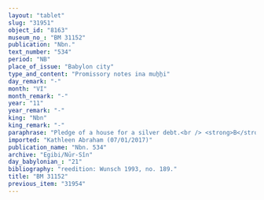 ```yaml
---
layout: "tablet"
slug: "31951"
object_id: "8163"
museum_no_: "BM 31152"
publication: "Nbn."
text_number: "534"
period: "NB"
place_of_issue: "Babylon city"
type_and_content: "Promissory notes ina muẖẖi"
day_remark: "-"
month: "VI"
month_remark: "-"
year: "11"
year_remark: "-"
king: "Nbn"
king_remark: "-"
paraphrase: "Pledge of a house for a silver debt.<br /> <strong>B</strong> owes 2 minas of silver to <strong>A</strong>. The payment is secured by the pledge of the debtor&#39;s house located at the procession-road called &quot;thoroughfare of Nergal-of-Joy&quot; (<em>mūtaq Nergal &scaron;a had&ecirc;</em>). No other creditor shall exercise any rights over the pledged house until the creditor has received the full repayment. The (indebted) silver was paid to <strong>C</strong> (<strong>A</strong>&#39;s brother-in-law) and <strong>D</strong>. Names of 5 witnesses and the scribe: Marduk-erība/Iqī&scaron;āya//S&icirc;n-karābi-i&scaron;me.<br /> <br /> <strong>A</strong> = Iddin-Marduk/Iqī&scaron;āya//Nūr-S&icirc;n; <strong>B</strong> = Nādinu/Arad-Gula//Lultammar-Adad; <strong>C</strong> = L&acirc;bā&scaron;i (=Bēl-u&scaron;allim)/Zēria//Nabāya; <strong>D</strong> = Nab&ucirc;-&scaron;āpik-zēri/Balāssu//A&scaron;pe"
imported: "Kathleen Abraham (07/01/2017)"
publication_name: "Nbn. 534"
archive: "Egibi/Nūr-Sîn"
day_babylonian_: "21"
bibliography: "reedition: Wunsch 1993, no. 189."
title: "BM 31152"
previous_item: "31954"
---
```

